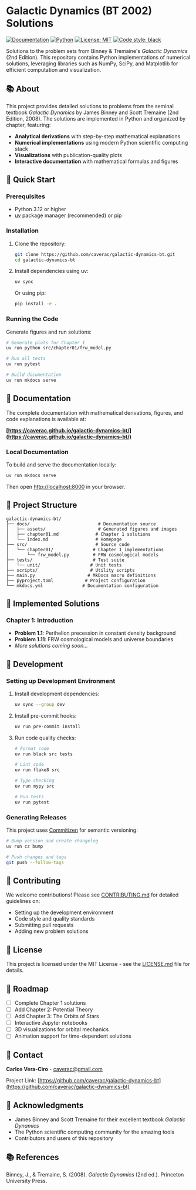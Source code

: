 # Galactic Dynamics (BT 2002) Solutions

[![Documentation](https://img.shields.io/badge/docs-mkdocs-blue.svg)](https://caverac.github.io/galactic-dynamics-bt/)
[![Python](https://img.shields.io/badge/python-3.12+-blue.svg)](https://www.python.org/downloads/)
[![License: MIT](https://img.shields.io/badge/License-MIT-yellow.svg)](https://opensource.org/licenses/MIT)
[![Code style: black](https://img.shields.io/badge/code%20style-black-000000.svg)](https://github.com/psf/black)

Solutions to the problem sets from Binney & Tremaine's *Galactic Dynamics* (2nd Edition). This repository contains Python implementations of numerical solutions, leveraging libraries such as NumPy, SciPy, and Matplotlib for efficient computation and visualization.

## 📚 About

This project provides detailed solutions to problems from the seminal textbook *Galactic Dynamics* by James Binney and Scott Tremaine (2nd Edition, 2008). The solutions are implemented in Python and organized by chapter, featuring:

- **Analytical derivations** with step-by-step mathematical explanations
- **Numerical implementations** using modern Python scientific computing stack
- **Visualizations** with publication-quality plots
- **Interactive documentation** with mathematical formulas and figures

## 🚀 Quick Start

### Prerequisites

- Python 3.12 or higher
- [uv](https://github.com/astral-sh/uv) package manager (recommended) or pip

### Installation

1. Clone the repository:
   ```bash
   git clone https://github.com/caverac/galactic-dynamics-bt.git
   cd galactic-dynamics-bt
   ```

2. Install dependencies using uv:
   ```bash
   uv sync
   ```

   Or using pip:
   ```bash
   pip install -e .
   ```

### Running the Code

Generate figures and run solutions:
```bash
# Generate plots for Chapter 1
uv run python src/chapter01/frw_model.py

# Run all tests
uv run pytest

# Build documentation
uv run mkdocs serve
```

## 📖 Documentation

The complete documentation with mathematical derivations, figures, and code explanations is available at:

**[https://caverac.github.io/galactic-dynamics-bt/](https://caverac.github.io/galactic-dynamics-bt/)**

### Local Documentation

To build and serve the documentation locally:

```bash
uv run mkdocs serve
```

Then open [http://localhost:8000](http://localhost:8000) in your browser.

## 📁 Project Structure

```
galactic-dynamics-bt/
├── docs/                          # Documentation source
│   ├── assets/                    # Generated figures and images
│   ├── chapter01.md              # Chapter 1 solutions
│   └── index.md                  # Homepage
├── src/                          # Source code
│   └── chapter01/               # Chapter 1 implementations
│       └── frw_model.py         # FRW cosmological models
├── tests/                       # Test suite
│   └── unit/                   # Unit tests
├── scripts/                    # Utility scripts
├── main.py                    # MkDocs macro definitions
├── pyproject.toml            # Project configuration
└── mkdocs.yml               # Documentation configuration
```

## 🔬 Implemented Solutions

### Chapter 1: Introduction

- **Problem 1.1**: Perihelion precession in constant density background
- **Problem 1.11**: FRW cosmological models and universe boundaries
- *More solutions coming soon...*

## 🧪 Development

### Setting up Development Environment

1. Install development dependencies:
   ```bash
   uv sync --group dev
   ```

2. Install pre-commit hooks:
   ```bash
   uv run pre-commit install
   ```

3. Run code quality checks:
   ```bash
   # Format code
   uv run black src tests

   # Lint code
   uv run flake8 src

   # Type checking
   uv run mypy src

   # Run tests
   uv run pytest
   ```

### Generating Releases

This project uses [Commitizen](https://commitizen-tools.github.io/commitizen/) for semantic versioning:

```bash
# Bump version and create changelog
uv run cz bump

# Push changes and tags
git push --follow-tags
```

## 🤝 Contributing

We welcome contributions! Please see [CONTRIBUTING.md](CONTRIBUTING.md) for detailed guidelines on:

- Setting up the development environment
- Code style and quality standards
- Submitting pull requests
- Adding new problem solutions

## 📄 License

This project is licensed under the MIT License - see the [LICENSE.md](LICENSE.md) file for details.

## 🎯 Roadmap

- [ ] Complete Chapter 1 solutions
- [ ] Add Chapter 2: Potential Theory
- [ ] Add Chapter 3: The Orbits of Stars
- [ ] Interactive Jupyter notebooks
- [ ] 3D visualizations for orbital mechanics
- [ ] Animation support for time-dependent solutions

## 📧 Contact

**Carlos Vera-Ciro** - [caverac@gmail.com](mailto:caverac@gmail.com)

Project Link: [https://github.com/caverac/galactic-dynamics-bt](https://github.com/caverac/galactic-dynamics-bt)

## 🙏 Acknowledgments

- James Binney and Scott Tremaine for their excellent textbook *Galactic Dynamics*
- The Python scientific computing community for the amazing tools
- Contributors and users of this repository

## 📚 References

Binney, J., & Tremaine, S. (2008). *Galactic Dynamics* (2nd ed.). Princeton University Press.
